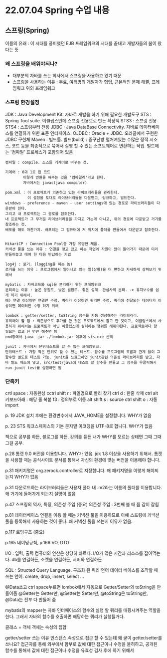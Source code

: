 # 22.07.04 Spring 수업 내용

## 스프링(Spring)

이름의 유래 : 이 시대를 풍미했던 EJB 프레임워크의 시대를 끝내고 개발자들의 봄이 왔다는 뜻

### 왜 스프링을 배워야되나?
- 대부분의 자바를 쓰는 회사에서 스프링을 사용하고 있기 때문
- 스프링을 사용하는 이유 : 무료, 여러명의 개발자가 협업, 근본적인 문제 해결, 프레임워크 위의 프레임워크


### 스프링 환경설정
JDK : Java Development Kit. 자바로 개발을 하기 위해 필요한 개발도구
STS : Spring Tool suite. 이클립스인데 스프링 전용으로 만든 확장팩
    STS3 : 스프링 전용
    STS4 : 스프링부터 전용
JDBC : Java DataBase Connectivity. 자바로 데이터베이스를 연결하기 위한 표준 인터페이스.
OJDBC : Oracle + JDBC. 오라클에서 구현한 JDBC 구현체
Maven : 빌드툴.
    빌드(build) : 중구난방 펼쳐져있는 수많은 정적 시소스, 코드 등을 최종적으로 묶어서 실행 할 수 있는 소프트웨어로 변환하는 작업.
    빌드에는 '컴파일' 프로세스가 포함되어 있음
    
    컴파일 : compile. 소스를 기계어로 바꾸는 것.
    
    기계어 : 0과 1로 된 코드
            이렇게 변환을 해주는 것을 '컴파일러'라고 한다.
            자바에서는 javac(java compiler)
    
    pom.xml : 이 프로젝트가 의존하고 있는 라이브러리들을 관리한다.
              이 설정을 토대로 라이브러리들을 다운받고, 링크하고, 빌드한다.
    windows - preference - maven - user settings에 있는 경로로 라이브러리들이 다운받아 진다.
    그리고 내 프로젝트는 그 경로를 참조한다.
    내 프로젝트가 그 무거운 라이브러리들을 가지고 가는게 아니고, 위의 경로에 다운받고 거기를 참조하는 것.
    배포를 해도 마찬가지. 배포되는 그 컴퓨터에 저 위치에 폴더를 만들어서 다운받고 참조한다.


    HikariCP : Connection Pool중 가장 유명한 제품.
    커넥션 풀을 쓰는 이유 : 연결을 맺고 끊고 하는 작업에 자원이 많이 들어가기 때문에 미리 만들어놓고 대여 한 다음 반납하는 기법
    
    log4j : 로거. (logging을 하는 놈)
    로거를 쓰는 이유 : 프로그램에서 일어나고 있는 일(상황)을 더 편하고 자세하게 살펴보기 위해서

    mybatis : 자바코드와 sql을 분리하기 위한 프레임워크
    분리하는 이유 : 높은 응집도, 낮은 결합도. 좋은 설계. 관심사의 분리. -> 유지보수를 쉽게 하기 위해서.
    예) 연결 이상이면 연결만 수정, 쿼리가 이상이면 쿼리만 수정. 쿼리에 전달되는 데이터가 이상이면 데이터만 수정 하기 위해
    
    lombok : getter/setter, toString 함수를 자동 생성해주는 라이브러리.
    유의해야 할 점 : 의존성으로 추가를 한 것은 프로젝트에서 참고 한 것이고, 이클립스에서 사용하기 위해서는 프로젝트가 아닌 이클립스에 설치하는 행위를 해줘야한다. 프로젝트마다 할 필요는 없고 한 번만 해주면 됨
    cmd창에서 java -jar ./lombok.jar 이후에 sts.exe 선택

    junit : 자바에서 단위테스트를 할 수 있는 프레임워크.
    단위테스트 : 가장 작은 단위로 할 수 있는 테스트. 함수를 프로그램의 흐름과 관계 없이 그 함수만 별도로 테스트 가능. junit을 쓰료고하면 junit관련 의존성 라이브러리를 받고, 자바 빌드 패스에 넣고, src/test/java에 테스트 할 함수를 만들고 그 함수를 우클릭해서 run-junit test를 실행하면 됨

### 단축키

crtl space : 자동완성
cctrl shift r : 파일명으로 빨리 찾기
ctrl d : 한줄 삭제
ctrl alt 키보드아래 : 해당 줄 복붙
f3 : 정의부로 이동
alt shift s : source
ctrl shift o : 자동 import


p. 19 JDK 설치 후에는 환경변수에서 JAVA_HOME을 설정합니다.
WHY가 없음

p. 23 STS 워크스페이스의 기본 문자열 이코딩을 UTF-8로 합니다.
WHY가 없음

책으로 공부를 하든, 블로그를 하든, 강의를 듣든 내가 WHY를 모르는 상태면 그때 그때 그걸 공부.

p.28 톰캣 9.0 버전을 이용합니다.
WHY가 있음. jdk 1.8 이상을 사용하기 위해서.
톰캣을 사용할 때는 공식사이트 문서를 통해서 자신의 환경에 맞는 버전을 이용해야 합니다.

p.31 패키지명은 org.zerock.controller로 지정합니다.
왜 패키지명을 이렇게 해야되는지 WHY가 없음

p.31 다운로드하는 라이브러리들은 사용자 폴더 내 .m2라는 이름의 폴더를 이용합니다.
왜 거기에 들어가게 되는지 설명이 없음

p.47 스프링의 역사, 특징, 의존성 주입 (중요)
의존성 주입 : 3번째 볼 때 쯤 감이 잡힘

p.81 데이터베이스 연결을 이용 할 때는 커넥션 풀을 이용하므로 아예 스프링에 커넥션 풀을 등록해서 사용하는 것이 좋다.
왜 커넥션 풀을 쓰는지 이유가 없음.

p.117 로딩구조 (중요)

p.165 네이밍규칙, p.166 VO, DTO

I/O : 입력, 출력
컴퓨터의 연산은 상당히 빠르다.
I/O가 많은 시간과 리소스를 잡아먹는다.
db를 연결하든, 소켓을 연결하든, 서버와 연결하든

SQL : Structed Query Language. 구조화 된 쿼리 언어
      데이터 베이스를 조작할 때 쓰는 언어.
      create, drop, insert, select ...

@Data쓰고 ctrl space누르면 lombok에서 자동으로 Getter/Setter와 toString을 만들어줌
@Getter는 Getter만, @Setter는 Setter만, @toString은 toString만, @Data는 전부 다 만들어 줌

mybatis의 mapper는 자바 인터페이스의 함수와 실행 할 쿼리를 매핑시켜주는 역할을 한다.
그래서 자바의 함수를 호출하면 해당하는 쿼리가 실행될거다.

클래스 = 객체
객체는 속성의 집합

getter/setter 쓰는 이유
인스턴스.속성으로 접근 할 수 있는데 왜 굳이 getter/setter를 쓰나요?
접근자를 통해 외부에서 함부로 값에 대한 접근이나 수정을 불허하고,
공개된 함수를 통해서 값에 대한 접근이나 수정을 유효성 검사 후에 하기 위해서